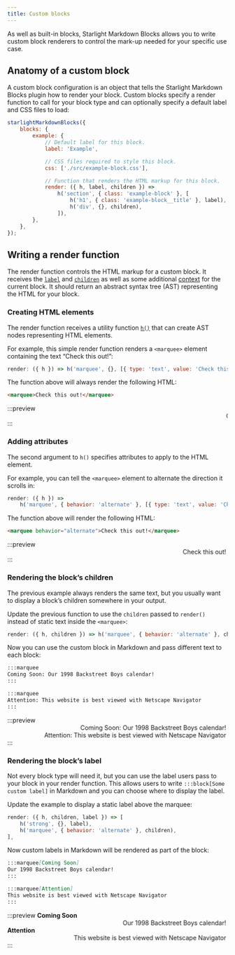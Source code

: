 ```yaml
---
title: Custom blocks
---
```


As well as built-in blocks, Starlight Markdown Blocks allows you to write custom block renderers to control the mark-up needed for your specific use case.

## Anatomy of a custom block

A custom block configuration is an object that tells the Starlight Markdown Blocks plugin how to render your block.
Custom blocks specify a render function to call for your block type and can optionally specify a default label and CSS files to load:

```js
starlightMarkdownBlocks({
	blocks: {
		example: {
			// Default label for this block.
			label: 'Example',

			// CSS files required to style this block.
			css: ['./src/example-block.css'],

			// Function that renders the HTML markup for this block.
			render: ({ h, label, children }) =>
				h('section', { class: 'example-block' }, [
					h('h1', { class: 'example-block__title' }, label),
					h('div', {}, children),
				]),
		},
	},
});
```

## Writing a render function

The render function controls the HTML markup for a custom block.
It receives the [`label`](/custom-blocks-reference/#label-1) and [`children`](/custom-blocks-reference/#children) as well as some additional [context](/custom-blocks-reference/#rendercontext) for the current block. It should return an abstract syntax tree (AST) representing the HTML for your block.

### Creating HTML elements

The render function receives a utility function [`h()`](/custom-blocks-reference/#h) that can create AST nodes representing HTML elements.

For example, this simple render function renders a `<marquee>` element containing the text “Check this out!”:

```js
render: ({ h }) => h('marquee', {}, [{ type: 'text', value: 'Check this out!' }]),
```

The function above will always render the following HTML:

```html
<marquee>Check this out!</marquee>
```

:::preview
<marquee>Check this out!</marquee>
:::

### Adding attributes

The second argument to `h()` specifies attributes to apply to the HTML element.

For example, you can tell the `<marquee>` element to alternate the direction it scrolls in:

```js ins="behavior: 'alternate'"
render: ({ h }) =>
	h('marquee', { behavior: 'alternate' }, [{ type: 'text', value: 'Check this out!' }]),
```

The function above will render the following HTML:

```html
<marquee behavior="alternate">Check this out!</marquee>
```

:::preview
<marquee behavior="alternate">Check this out!</marquee>
:::

### Rendering the block’s children

The previous example always renders the same text, but you usually want to display a block’s children somewhere in your output.

Update the previous function to use the `children` passed to `render()` instead of static text inside the `<marquee>`:

```js ins="children"
render: ({ h, children }) => h('marquee', { behavior: 'alternate' }, children),
```

Now you can use the custom block in Markdown and pass different text to each block:

```md
:::marquee
Coming Soon: Our 1998 Backstreet Boys calendar!
:::

:::marquee
Attention: This website is best viewed with Netscape Navigator
:::
```

:::preview
<marquee behavior="alternate">Coming Soon: Our 1998 Backstreet Boys calendar!</marquee>
<marquee behavior="alternate">Attention: This website is best viewed with Netscape Navigator</marquee>
:::

### Rendering the block’s label

Not every block type will need it, but you can use the label users pass to your block in your render function.
This allows users to write `:::block[Some custom label]` in Markdown and you can choose where to display the label.

Update the example to display a static label above the marquee:

```js ins=/n, (label)/ ins={2}
render: ({ h, children, label }) => [
	h('strong', {}, label),
	h('marquee', { behavior: 'alternate' }, children),
],
```

Now custom labels in Markdown will be rendered as part of the block:

```md
:::marquee[Coming Soon]
Our 1998 Backstreet Boys calendar!
:::

:::marquee[Attention]
This website is best viewed with Netscape Navigator
:::
```

:::preview
<strong>Coming Soon</strong><marquee behavior="alternate">Our 1998 Backstreet Boys calendar!</marquee>
<strong>Attention</strong><marquee behavior="alternate">This website is best viewed with Netscape Navigator</marquee>
:::

